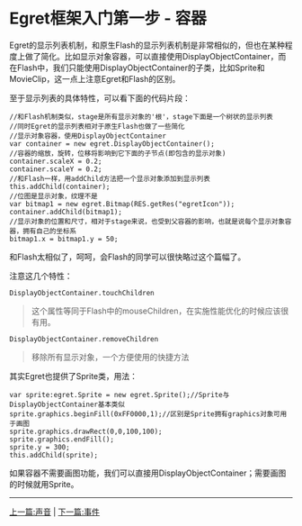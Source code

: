 Egret框架入门第一步 - 容器
===============

Egret的显示列表机制，和原生Flash的显示列表机制是非常相似的，但也在某种程度上做了简化。比如显示对象容器，可以直接使用DisplayObjectContainer，而在Flash中，我们只能使用DisplayObjectContainer的子类，比如Sprite和MovieClip，这一点上注意Egret和Flash的区别。

至于显示列表的具体特性，可以看下面的代码片段：

```
//和Flash机制类似，stage是所有显示对象的'根'，stage下面是一个树状的显示列表
//同时Egret的显示列表相对于原生Flash也做了一些简化
//显示对象容器，使用DisplayObjectContainer
var container = new egret.DisplayObjectContainer();
//容器的缩放，旋转，位移将影响到它下面的子节点(即包含的显示对象)
container.scaleX = 0.2;
container.scaleY = 0.2;
//和Flash一样，用addChild方法把一个显示对象添加到显示列表
this.addChild(container);
//位图是显示对象，纹理不是
var bitmap1 = new egret.Bitmap(RES.getRes("egretIcon"));
container.addChild(bitmap1);
//显示对象的位置和尺寸，相对于stage来说，也受到父容器的影响，也就是说每个显示对象容器，拥有自己的坐标系
bitmap1.x = bitmap1.y = 50;
```

和Flash太相似了，呵呵，会Flash的同学可以很快略过这个篇幅了。

注意这几个特性：
```
DisplayObjectContainer.touchChildren
```
> 这个属性等同于Flash中的mouseChildren，在实施性能优化的时候应该很有用。

```
DisplayObjectContainer.removeChildren
```
> 移除所有显示对象，一个方便使用的快捷方法

其实Egret也提供了Sprite类，用法：

```
var sprite:egret.Sprite = new egret.Sprite();//Sprite与DisplayObjectContainer基本类似
sprite.graphics.beginFill(0xFF0000,1);//区别是Sprite拥有graphics对象可用于画图
sprite.graphics.drawRect(0,0,100,100);
sprite.graphics.endFill();
sprite.y = 300;
this.addChild(sprite);
```

如果容器不需要画图功能，我们可以直接用DisplayObjectContainer；需要画图的时候就用Sprite。

- - -

[上一篇:声音](https://github.com/NeoGuo/html5-documents/blob/master/egret/06-sound.md)
| [下一篇:事件](https://github.com/NeoGuo/html5-documents/blob/master/egret/08-event.md)
